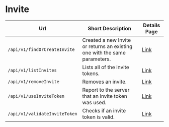 # Invite

| Url                           | Short Description                                                         | Details Page                   |
| ----------------------------- | ------------------------------------------------------------------------- | ------------------------------ |
| `/api/v1/findOrCreateInvite`  | Created a new Invite or returns an existing one with the same parameters. | [Link](findorcreateinvite.md)  |
| `/api/v1/listInvites`         | Lists all of the invite tokens.                                           | [Link](listinvites.md)         |
| `/api/v1/removeInvite`        | Removes an invite.                                                        | [Link](removeinvite.md)        |
| `/api/v1/useInviteToken`      | Report to the server that an invite token was used.                       | [Link](useinvitetoken.md)      |
| `/api/v1/validateInviteToken` | Checks if an invite token is valid.                                       | [Link](validateinvitetoken.md) |
